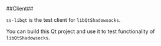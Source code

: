 ##Client##

`ss-libqt` is the test client for `libQtShadowsocks`.

You can build this Qt project and use it to test functionality of `libQtShadowsocks`.
